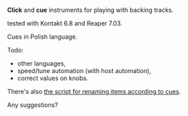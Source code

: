 **Click** and **cue** instruments for playing with backing tracks.

tested with Kontakt 6.8 and Reaper 7.03.

Cues in Polish language.

Todo:
* other languages,
* speed/tune automation (with host automation),
* correct values on knobs.

There's also <a href="https://github.com/kamilbaranskicom/kb_ReaScripts/blob/master/kb_Rename%20and%20color%20selected%20items%20depending%20on%20MIDI%20notes.lua">the script for renaming items according to cues</a>.

Any suggestions?
